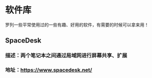 # 软件库
罗列一些平常使用过的一些有趣、好用的软件，有需要的时候可以拿来用！

## SpaceDesk
### 描述：两个笔记本之间通过局域网进行屏幕共享、扩展
### 地址：https://www.spacedesk.net/
